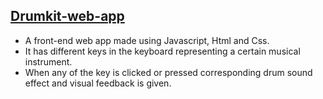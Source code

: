 <h2><a href="https://premforreal.github.io/Drumkit-web-app/">Drumkit-web-app</a></h2>
<ul>
  <li>A front-end web app made using Javascript, Html and Css.</li>
  <li>It has different keys in the keyboard representing a certain musical instrument.</li>
  <li>When any of the key is clicked or pressed corresponding drum sound effect and visual feedback is given.</li>
</ul>  
